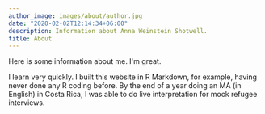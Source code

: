 ```yaml
---
author_image: images/about/author.jpg
date: "2020-02-02T12:14:34+06:00"
description: Information about Anna Weinstein Shotwell.
title: About
---
```


Here is some information about me. I'm great. 

I learn very quickly. I built this website in R Markdown, for example, having never done any R coding before. By the end of a year doing an MA (in English) in Costa Rica, I was able to do live interpretation for mock refugee interviews.
